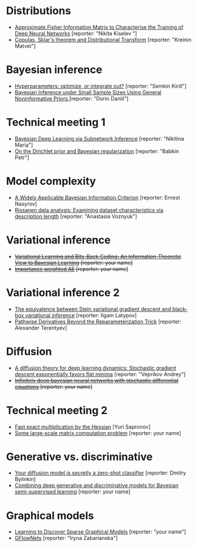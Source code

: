 #  Distributions
* [Approximate Fisher Information Matrix to Characterise the Training of Deep Neural Networks](https://arxiv.org/pdf/1810.06767.pdf) [reporter: "Nikita Kiselev
  "]
* [Copulas, Sklar's theorem  and Distributional Transform](https://link.springer.com/chapter/10.1007/978-3-642-33590-7_1) [reporter: "Kreinin Matvei"]

# Bayesian inference
* [Hyperparameters: optimize, or integrate out?](https://bayes.wustl.edu/MacKay/alpha.pdf) [reporter: "Semkin Kirill"]
* [Bayesian Inference under Small Sample Sizes Using General Noninformative Priors ](https://www.mdpi.com/2227-7390/9/21/2810) [reporter: "Dorin Daniil"]

# Technical meeting 1
  * [Bayesian Deep Learning via Subnetwork Inference](http://proceedings.mlr.press/v139/daxberger21a/daxberger21a.pdf) [reporter: "Nikitina Maria"]
  * [On the Dirichlet prior and Bayesian regularization](https://proceedings.neurips.cc/paper_files/paper/2002/file/1819932ff5cf474f4f19e7c7024640c2-Paper.pdf) [reporter: "Babkin Petr"]

# Model complexity
* [A Widely Applicable Bayesian Information Criterion](https://www.jmlr.org/papers/volume14/watanabe13a/watanabe13a.pdf) [reporter: Ernest Nasyrov]
* [Rissanen data analysis: Examining dataset characteristics via description length](http://proceedings.mlr.press/v139/perez21a/perez21a.pdf) [reporter: "Anastasia Voznyuk"]

# Variational inference
* ~~[Variational Learning and Bits-Back Coding: An Information-Theoretic View to Bayesian Learning](https://www.cs.helsinki.fi/u/ahonkela/papers/infview.pdf)  [reporter: your name]~~
* ~~[Importance weighted AE](https://arxiv.org/pdf/1509.00519) [reporter: your name]~~

# Variational inference 2
* [The equivalence between Stein variational gradient descent and black-box variational inference](https://arxiv.org/pdf/2004.01822) [reporter: Ilgam Latypov]
* [Pathwise Derivatives Beyond the Reparameterization Trick](http://proceedings.mlr.press/v80/jankowiak18a/jankowiak18a.pdf) [reporter: Alexander Terentyev]

# Diffusion
* [A diffusion theory for deep learning dynamics: Stochastic gradient descent exponentially favors flat minima](https://arxiv.org/pdf/2002.03495) [reporter: "Veprikov Andrey"]
* ~~[Infinitely deep bayesian neural networks with stochastic differential equations](https://proceedings.mlr.press/v151/xu22a/xu22a.pdf) [reporter: your name]~~

# Technical meeting 2
  * [Fast exact multiplication by the Hessian](https://direct.mit.edu/neco/article-pdf/6/1/147/812672/neco.1994.6.1.147.pdf) [Yuri Sapronov]
  * [Some large-scale matrix computation problem](https://www.sciencedirect.com/science/article/pii/0377042796000180) [reporter: your name]

# Generative vs. discriminative
* [Your diffusion model is secretly a zero-shot classifier](https://openaccess.thecvf.com/content/ICCV2023/papers/Li_Your_Diffusion_Model_is_Secretly_a_Zero-Shot_Classifier_ICCV_2023_paper.pdf) [reporter: Dmitry Bylinkin]
* [Combining deep generative and discriminative models for Bayesian semi-supervised learning](https://www.sciencedirect.com/science/article/pii/S003132031930456X) [reporter: your name]

# Graphical models
* [Learning to Discover Sparse Graphical Models](http://proceedings.mlr.press/v70/belilovsky17a/belilovsky17a.pdf) [reporter: "your name"]
* [GFlowNets](https://arxiv.org/pdf/2106.04399) [reporter: "Iryna Zabarianska"]
#
